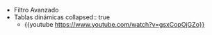 - Filtro Avanzado
- Tablas dinámicas
  collapsed:: true
	- {{youtube https://www.youtube.com/watch?v=gsxCopOjGZo}}